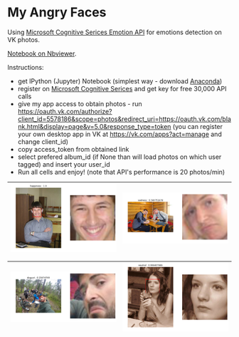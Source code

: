 # My Angry Faces

Using [Microsoft Cognitive Serices Emotion API](https://www.microsoft.com/cognitive-services/en-us/emotion-api#detection) for emotions detection on VK photos. 

[Notebook on Nbviewer](https://nbviewer.jupyter.org/github/Amarchuk/vk-angry-faces/blob/master/My%20Angry%20Faces.ipynb).

Instructions:
- get IPython (Jupyter) Notebook (simplest way - download [Anaconda](https://www.continuum.io/downloads))
- register on [Microsoft Cognitive Serices](https://www.microsoft.com/cognitive-services/en-us/emotion-api#detection) and get key for free 30,000 API calls
- give my app access to obtain photos - run https://oauth.vk.com/authorize?client_id=5578186&scope=photos&redirect_uri=https://oauth.vk.com/blank.html&display=page&v=5.0&response_type=token (you can register your own desktop app in VK at https://vk.com/apps?act=manage and change client_id)
- copy access_token from obtained link
- select prefered album_id (if None than will load photos on which user tagged) and insert your user_id
- Run all cells and enjoy! (note that API's performance is 20 photos/min)

| [![happy](https://github.com/Amarchuk/vk-angry-faces/blob/master/pics/1.png)](happy)  | [![sad](https://github.com/Amarchuk/vk-angry-faces/blob/master/pics/2.png)](sad) |
|:---:|:---:|

| [![disg](https://github.com/Amarchuk/vk-angry-faces/blob/master/pics/3.png)](disg)  | [![neu](https://github.com/Amarchuk/vk-angry-faces/blob/master/pics/4.png)](neu) |
|:---:|:---:|
